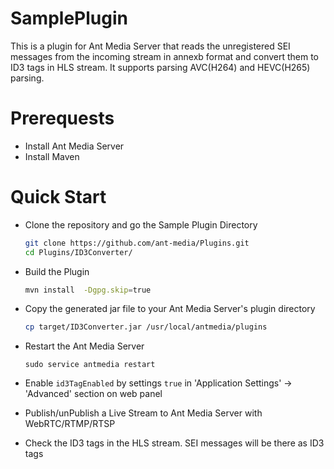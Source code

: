 # SamplePlugin
This is a plugin for Ant Media Server that reads the unregistered SEI messages from the incoming stream in annexb format
and convert them to ID3 tags in HLS stream. It supports parsing AVC(H264) and HEVC(H265) parsing. 

# Prerequests
- Install Ant Media Server
- Install Maven 

# Quick Start

- Clone the repository and go the Sample Plugin Directory
  ```sh
  git clone https://github.com/ant-media/Plugins.git
  cd Plugins/ID3Converter/
  ```
- Build the Plugin
  ```sh
  mvn install  -Dgpg.skip=true
  ```
- Copy the generated jar file to your Ant Media Server's plugin directory
  ```sh
  cp target/ID3Converter.jar /usr/local/antmedia/plugins
  ```
- Restart the Ant Media Server
  ```
  sudo service antmedia restart
  ```
- Enable `id3TagEnabled` by settings `true` in 'Application Settings' -> 'Advanced' section on web panel

- Publish/unPublish a Live Stream to Ant Media Server with WebRTC/RTMP/RTSP

- Check the ID3 tags in the HLS stream. SEI messages will be there as ID3 tags

  
